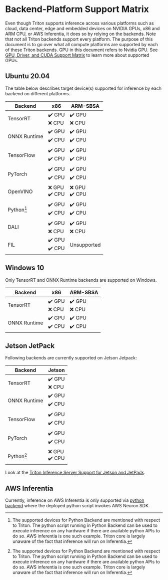 <!--
# Copyright 2022, NVIDIA CORPORATION & AFFILIATES. All rights reserved.
#
# Redistribution and use in source and binary forms, with or without
# modification, are permitted provided that the following conditions
# are met:
#  * Redistributions of source code must retain the above copyright
#    notice, this list of conditions and the following disclaimer.
#  * Redistributions in binary form must reproduce the above copyright
#    notice, this list of conditions and the following disclaimer in the
#    documentation and/or other materials provided with the distribution.
#  * Neither the name of NVIDIA CORPORATION nor the names of its
#    contributors may be used to endorse or promote products derived
#    from this software without specific prior written permission.
#
# THIS SOFTWARE IS PROVIDED BY THE COPYRIGHT HOLDERS ``AS IS'' AND ANY
# EXPRESS OR IMPLIED WARRANTIES, INCLUDING, BUT NOT LIMITED TO, THE
# IMPLIED WARRANTIES OF MERCHANTABILITY AND FITNESS FOR A PARTICULAR
# PURPOSE ARE DISCLAIMED.  IN NO EVENT SHALL THE COPYRIGHT OWNER OR
# CONTRIBUTORS BE LIABLE FOR ANY DIRECT, INDIRECT, INCIDENTAL, SPECIAL,
# EXEMPLARY, OR CONSEQUENTIAL DAMAGES (INCLUDING, BUT NOT LIMITED TO,
# PROCUREMENT OF SUBSTITUTE GOODS OR SERVICES; LOSS OF USE, DATA, OR
# PROFITS; OR BUSINESS INTERRUPTION) HOWEVER CAUSED AND ON ANY THEORY
# OF LIABILITY, WHETHER IN CONTRACT, STRICT LIABILITY, OR TORT
# (INCLUDING NEGLIGENCE OR OTHERWISE) ARISING IN ANY WAY OUT OF THE USE
# OF THIS SOFTWARE, EVEN IF ADVISED OF THE POSSIBILITY OF SUCH DAMAGE.
-->

# Backend-Platform Support Matrix

Even though Triton supports inference across various platforms such as
cloud, data center, edge and embedded devices on NVIDIA GPUs, x86 and
ARM CPU, or AWS Inferentia, it does so by relying on the backends.
Note that not all Triton backends support every platform. The purpose
of this document is to go over what all compute platforms are supported
by each of these Triton backends.
GPU in this document refers to Nvidia GPU. See
[GPU, Driver, and CUDA Support Matrix](https://docs.nvidia.com/deeplearning/frameworks/support-matrix/index.html)
to learn more about supported GPUs.

## Ubuntu 20.04

The table below describes target device(s) supported for inference by
each backend on different platforms.

| Backend      | x86       | ARM-SBSA      |
| ------------ | --------- | ------------- |
| TensorRT     |  :heavy_check_mark: GPU <br/> :x: CPU | :heavy_check_mark: GPU <br/> :x: CPU       |
| ONNX Runtime |  :heavy_check_mark: GPU <br/> :heavy_check_mark: CPU  |   :heavy_check_mark: GPU <br/> :heavy_check_mark: CPU      |
| TensorFlow   |  :heavy_check_mark: GPU <br/> :heavy_check_mark: CPU  |   :heavy_check_mark: GPU <br/> :heavy_check_mark: CPU      |
| PyTorch      |  :heavy_check_mark: GPU <br/> :heavy_check_mark: CPU  |   :heavy_check_mark: GPU <br/> :heavy_check_mark: CPU      |
| OpenVINO     |  :x: GPU <br/> :heavy_check_mark: CPU    |     :x: GPU <br/> :heavy_check_mark: CPU       |
| Python[^1]   |  :heavy_check_mark: GPU <br/> :heavy_check_mark: CPU  |  :heavy_check_mark: GPU <br/> :heavy_check_mark: CPU  |
| DALI         |  :heavy_check_mark: GPU <br/> :x: CPU     |     :heavy_check_mark: GPU <br/> :x: CPU       |
| FIL          |  :heavy_check_mark: GPU <br/> :heavy_check_mark: CPU  |  Unsupported  |



## Windows 10

Only TensorRT and ONNX Runtime backends are supported on Windows.

| Backend      | x86       | ARM-SBSA      |
| ------------ | --------- | ------------- |
| TensorRT     |  :heavy_check_mark: GPU <br/> :x: CPU | :heavy_check_mark: GPU <br/> :x: CPU       |
| ONNX Runtime |  :heavy_check_mark: GPU <br/> :heavy_check_mark: CPU  |   :heavy_check_mark: GPU <br/> :heavy_check_mark: CPU      |


## Jetson JetPack

Following backends are currently supported on Jetson Jetpack:

| Backend      |   Jetson  |
| ------------ | --------- |
| TensorRT     |  :heavy_check_mark: GPU <br/> :x: CPU    |
| ONNX Runtime |  :heavy_check_mark: GPU <br/> :heavy_check_mark: CPU  |   :heavy_check_mark: GPU <br/> :heavy_check_mark: CPU  |
| TensorFlow   |  :heavy_check_mark: GPU <br/> :heavy_check_mark: CPU  |   :heavy_check_mark: GPU <br/> :heavy_check_mark: CPU  |
| PyTorch      |  :heavy_check_mark: GPU <br/> :heavy_check_mark: CPU  |   :heavy_check_mark: GPU <br/> :heavy_check_mark: CPU  |
| Python[^1]   |  :x: GPU <br/> :heavy_check_mark: CPU    |


Look at the [Triton Inference Server Support for Jetson and JetPack](https://github.com/triton-inference-server/server/blob/main/docs/jetson.md).


## AWS Inferentia

Currently, inference on AWS Inferentia is only supported via
[python backend](https://github.com/triton-inference-server/python_backend#running-with-inferentia)
where the deployed python script invokes AWS Neuron SDK.


[^1]: The supported devices for Python Backend are mentioned with
respect to Triton. The python script running in Python Backend can
be used to execute inference on any hardware if there are available
python APIs to do so. AWS inferentia is one such example. Triton
core is largely unaware of the fact that inference will run on
Inferentia.